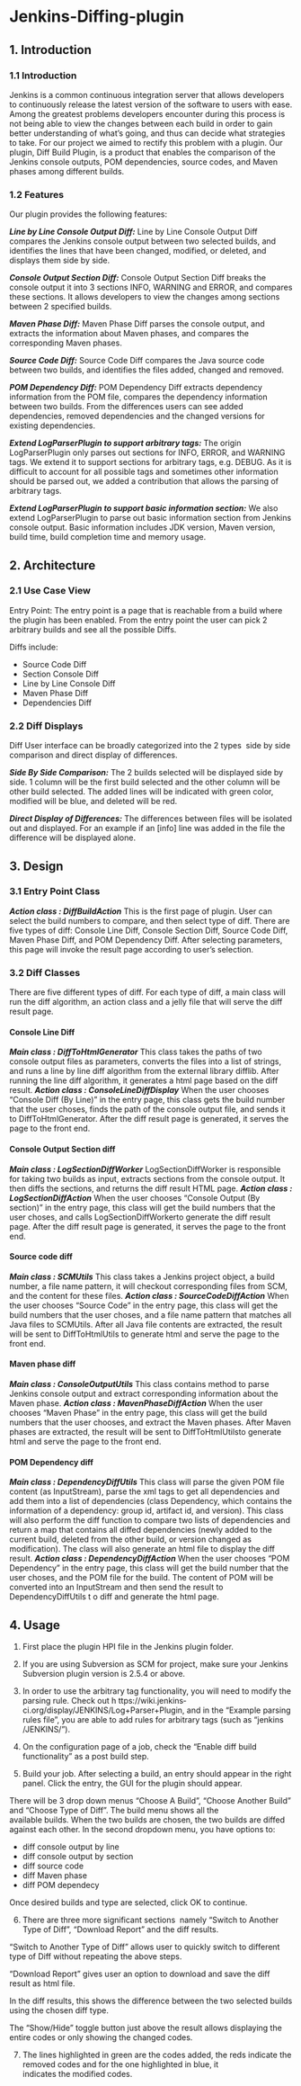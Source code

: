 # Jenkins-Diffing-plugin

## 1. Introduction 


### 1.1 Introduction

Jenkins is a common continuous integration server that allows developers to continuously release the latest version of the software to users with ease. Among the greatest problems developers encounter during this process is not being able to view the changes between each build in order to gain better understanding of what’s going, and thus can decide what strategies to take. For our project we aimed to rectify this problem with a plugin. Our plugin, Diff Build Plugin, is a product that enables the comparison of the Jenkins console outputs, POM dependencies, source codes, and Maven phases among different builds.

### 1.2 Features

Our plugin provides the following features:

**_Line by Line Console Output Diff:_**
Line by Line Console Output Diff compares the Jenkins console output between two
selected builds, and identifies the lines that have been changed, modified, or
deleted, and displays them side by side.

**_Console Output Section Diff:_**
Console Output Section Diff breaks the console output it into 3 sections INFO,
WARNING and ERROR, and compares these sections. It allows developers to view
the changes among sections between 2 specified builds.

**_Maven Phase Diff:_**
Maven Phase Diff parses the console output, and extracts the information about
Maven phases, and compares the corresponding Maven phases.

**_Source Code Diff:_**
Source Code Diff compares the Java source code between two builds, and identifies
the files added, changed and removed.

**_POM Dependency Diff:_**
POM Dependency Diff extracts dependency information from the POM file,
compares the dependency information between two builds. From the differences
users can see added dependencies, removed dependencies and the changed
versions for existing dependencies.

**_Extend LogParserPlugin to support arbitrary tags:_**
The origin LogParserPlugin only parses out sections for INFO, ERROR, and
WARNING tags. We extend it to support sections for arbitrary tags, e.g. DEBUG.
As it is difficult to account for all possible tags and sometimes other information
should be parsed out, we added a contribution that allows the parsing of arbitrary
tags.

**_Extend LogParserPlugin to support basic information section:_**
We also extend LogParserPlugin to parse out basic information section from Jenkins
console output. Basic information includes JDK version, Maven version, build time,
build completion time and memory usage.

## 2. Architecture 

### 2.1 Use Case View

Entry Point: The entry point is a page that is reachable from a build where the plugin has been enabled. From the entry point the user can pick 2 arbitrary builds and see all the possible Diffs.

Diffs include:
- Source Code Diff
- Section Console Diff
- Line by Line Console Diff 
- Maven Phase Diff
- Dependencies Diff

### 2.2 Diff Displays

Diff User interface can be broadly categorized into the 2 types ­­ side by side comparison and direct display of differences.

**_Side By Side Comparison:_**
The 2 builds selected will be displayed side by side. 1 column will be the first build selected and the other column will be other build selected. The added lines will be indicated with green color, modified will be blue, and deleted will be red.

**_Direct Display of Differences:_**
The differences between files will be isolated out and displayed. For an example if an [info] line was added in the file the difference will be displayed alone.

## 3. Design 

### 3.1 Entry Point Class

**_Action class :  DiffBuildAction_**
This is the first page of plugin. User can select the build numbers to compare, and then select type of diff. There are five types of diff: Console Line Diff, Console Section Diff, Source Code Diff, Maven Phase Diff, and POM Dependency Diff. After selecting parameters, this page will invoke the result page according to user’s selection.

### 3.2 Diff Classes

There are five different types of diff. For each type of diff, a main class will run the diff algorithm, an action class and a jelly file that will serve the diff result page.

#### Console Line Diff

**_Main class :  DiffToHtmlGenerator_**
This class takes the paths of two console output files as parameters, converts the files into a list of strings, and runs a line by line diff algorithm from the external library difflib. After running the line diff algorithm, it generates a html page based on the diff result.
**_Action class :  ConsoleLineDiffDisplay_**
When the user chooses “Console Diff (By Line)” in the entry page, this class gets the build number that the user choses, finds the path of the console output file, and sends it to  DiffToHtmlGenerator. After the diff result page is generated, it serves the page to the front end.

#### Console Output Section diff

**_Main class :  LogSectionDiffWorker_**
LogSectionDiffWorker is responsible for taking two builds as input, extracts sections from the console output. It then diffs the sections, and returns the diff result HTML page.
**_Action class :  LogSectionDiffAction_**
When the user chooses “Console Output (By section)” in the entry page, this class will get the build numbers that the user choses, and calls LogSectionDiffWorkerto generate the diff result page. After the diff result page is generated, it serves the page to the front end.

#### Source code diff
**_Main class :  SCMUtils_**
This class takes a Jenkins project object, a build number, a file name pattern, it will checkout corresponding files from SCM, and the content for these files.
**_Action class :  SourceCodeDiffAction_**
When the user chooses “Source Code” in the entry page, this class will get the build numbers that the user choses, and a file name pattern that matches all Java files to SCMUtils. After all Java file contents are extracted, the result will be sent to DiffToHtmlUtils to generate html and serve the page to the front end.

#### Maven phase diff
**_Main class :  ConsoleOutputUtils_**
This class contains method to parse Jenkins console output and extract corresponding information about the Maven phase.
**_Action class :  MavenPhaseDiffAction_**
When the user chooses “Maven Phase” in the entry page, this class will get the build numbers that the user chooses, and extract the Maven phases. After Maven phases are extracted, the result will be sent to  DiffToHtmlUtilsto generate html and serve the page to the front end.

#### POM Dependency diff
**_Main class :  DependencyDiffUtils_**
This class will parse the given POM file content (as InputStream), parse the xml tags to get all dependencies and add them into a list of dependencies (class Dependency, which contains the information of a dependency: group id, artifact id, and version). This class will also perform the diff function to compare two lists of dependencies and return a map that contains all diffed dependencies (newly added to the current build, deleted from the other build, or version changed as modification). The class will also generate an html file to display the diff result. 
**_Action class :  DependencyDiffAction_**
When the user chooses “POM Dependency” in the entry page, this class will get the build number that the user choses, and the POM file for the build. The content of POM will be converted into an InputStream and then send the result to DependencyDiffUtils t o diff and generate the html page.



## 4. Usage

1. First place the plugin HPI file in the Jenkins plugin folder.

2. If you are using Subversion as SCM for project, make sure your Jenkins Subversion plugin version is 2.5.4 or above.

3. In order to use the arbitrary tag functionality, you will need to modify the parsing rule. Check out h ttps://wiki.jenkins­ci.org/display/JENKINS/Log+Parser+Plugin, and in the “Example parsing rules file”, you are able to add rules for arbitrary tags (such as “jenkins /JENKINS/”).

4. On the configuration page of a job, check the “Enable diff build functionality” as a post build step.

5. Build your job. After selecting a build, an entry should appear in the right panel. Click the entry, the GUI for the plugin should 
  appear.

  There will be 3 drop down menus “Choose A Build”, “Choose Another Build” and “Choose Type of Diff”. The build menu shows all the   
  available builds. When the two builds are chosen, the two builds are diffed against each other. In the second drop­down menu, you have   options to:

  - diff console output by line
  - diff console output by section
  - diff source code
  - diff Maven phase
  - diff POM dependecy

  Once desired builds and type are selected, click OK to continue.

6. There are three more significant sections ­­ namely “Switch to Another Type of Diff”, “Download Report” and the diff results.

  “Switch to Another Type of Diff” allows user to quickly switch to different type of Diff without repeating the above steps.

  “Download Report” gives user an option to download and save the diff result as html file.

  In the diff results, this shows the difference between the two selected builds using the chosen diff type.

  The “Show/Hide” toggle button just above the result allows displaying the entire codes or only showing the changed codes.

7. The lines highlighted in green are the codes added, the reds indicate the removed codes and for the one highlighted in blue, it   
  indicates the modified codes.
